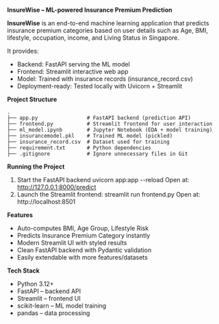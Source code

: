 **InsureWise – ML-powered Insurance Premium Prediction**

**InsureWise** is an end-to-end machine learning application that predicts insurance premium categories based on user details such as Age, BMI, lifestyle, occupation, income, and Living Status in Singapore.

It provides:
- Backend: FastAPI serving the ML model
- Frontend: Streamlit interactive web app
- Model: Trained with insurance records (insurance_record.csv)
- Deployment-ready: Tested locally with Uvicorn + Streamlit

**Project Structure**
```
.
├── app.py                # FastAPI backend (prediction API)
├── frontend.py           # Streamlit frontend for user interaction
├── ml_model.ipynb        # Jupyter Notebook (EDA + model training)
├── insurancemodel.pkl    # Trained ML model (pickled)
├── insurance_record.csv  # Dataset used for training
├── requirement.txt       # Python dependencies
├── .gitignore            # Ignore unnecessary files in Git
```

**Running the Project**
1. Start the FastAPI backend
    uvicorn app:app --reload
    Open at: http://127.0.0.1:8000/predict
2. Launch the Streamlit frontend:
    streamlit run frontend.py
    Open at: http://localhost:8501

**Features**
- Auto-computes BMI, Age Group, Lifestyle Risk
- Predicts Insurance Premium Category instantly
- Modern Streamlit UI with styled results
- Clean FastAPI backend with Pydantic validation
- Easily extendable with more features/datasets

**Tech Stack**
- Python 3.12+
- FastAPI – backend API
- Streamlit – frontend UI
- scikit-learn – ML model training
- pandas – data processing
